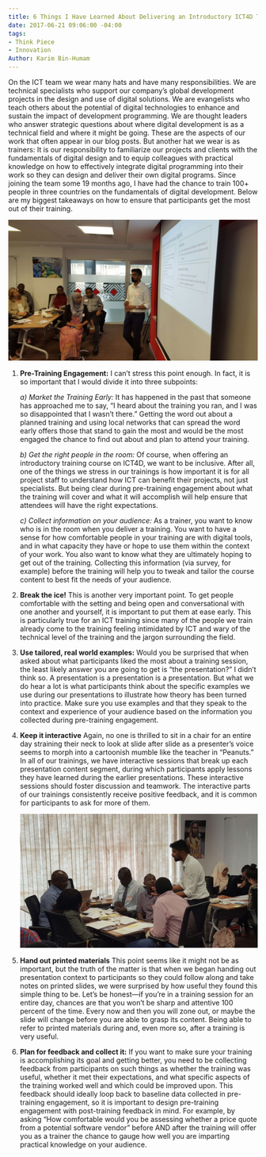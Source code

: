 ```yaml
---
title: 6 Things I Have Learned About Delivering an Introductory ICT4D Training
date: 2017-06-21 09:06:00 -04:00
tags:
- Think Piece
- Innovation
Author: Karim Bin-Humam
---
```


On the ICT team we wear many hats and have many responsibilities. We are technical specialists who support our company’s global development projects in the design and use of digital solutions. We are evangelists who teach others about the potential of digital technologies to enhance and sustain the impact of development programming. We are thought leaders who answer strategic questions about where digital development is as a technical field and where it might be going. These are the aspects of our work that often appear in our blog posts. But another hat we wear is as trainers: It is our responsibility to familiarize our projects and clients with the fundamentals of digital design and to equip colleagues with practical knowledge on how to effectively integrate digital programming into their work so they can design and deliver their own digital programs. Since joining the team some 19 months ago, I have had the chance to train 100+ people in three countries on the fundamentals of digital development. Below are my biggest takeaways on how to ensure that participants get the most out of their training.

![index.jpg](/uploads/index.jpg)


<!--More-->

1. **Pre-Training Engagement:**
   I can’t stress this point enough. In fact, it is so important that I would divide it into three subpoints:
   
   *a) Market the Training Early:*
   It has happened in the past that someone has approached me to say, “I heard about the training you ran, and I was so disappointed that I wasn’t there.” Getting the word out about a planned training and using local networks that can spread the word early offers those that stand to gain the most and would be the most engaged the chance to find out about and plan to attend your training.

   *b) Get the right people in the room:*
   Of course, when offering an introductory training course on ICT4D, we want to be inclusive. After all, one of the things we stress in our trainings is how important it is for all project staff to understand how ICT can benefit their projects, not just specialists. But being clear during pre-training engagement about what the training will cover and what it will accomplish will help ensure that attendees will have the right expectations.

   *c) Collect information on your audience:*
   As a trainer, you want to know who is in the room when you deliver a training. You want to have a sense for how comfortable people in your training are with digital tools, and in what capacity they have or hope to use them within the context of your work. You also want to know what they are ultimately hoping to get out of the training. Collecting this information (via survey, for example) before the training will help you to tweak and tailor the course content to best fit the needs of your audience.

2. **Break the ice!**
   This is another very important point. To get people comfortable with the setting and being open and conversational with one another and yourself, it is important to put them at ease early. This is particularly true for an ICT training since many of the people we train already come to the training feeling intimidated by ICT and wary of the technical level of the training and the jargon surrounding the field.

3. **Use tailored, real world examples:**
   Would you be surprised that when asked about what participants liked the most about a training session, the least likely answer you are going to get is “the presentation?” I didn’t think so. A presentation is a presentation is a presentation. But what we do hear a lot is what participants think about the specific examples we use during our presentations to illustrate how theory has been turned into practice. Make sure you use examples and that they speak to the context and experience of your audience based on the information you collected during pre-training engagement.

4. **Keep it interactive**
   Again, no one is thrilled to sit in a chair for an entire day straining their neck to look at slide after slide as a presenter’s voice seems to morph into a cartoonish mumble like the teacher in “Peanuts.” In all of our trainings, we have interactive sessions that break up each presentation content segment, during which participants apply lessons they have learned during the earlier presentations. These interactive sessions should foster discussion and teamwork. The interactive parts of our trainings consistently receive positive feedback, and it is common for participants to ask for more of them.

   ![index2.jpg](/uploads/index2.jpg)

5. **Hand out printed materials**
   This point seems like it might not be as important, but the truth of the matter is that when we began handing out presentation context to participants so they could follow along and take notes on printed slides, we were surprised by how useful they found this simple thing to be. Let’s be honest—if you’re in a training session for an entire day, chances are that you won’t be sharp and attentive 100 percent of the time. Every now and then you will zone out, or maybe the slide will change before you are able to grasp its content. Being able to refer to printed materials during and, even more so, after a training is very useful.

6. **Plan for feedback and collect it:**
   If you want to make sure your training is accomplishing its goal and getting better, you need to be collecting feedback from participants on such things as whether the training was useful, whether it met their expectations, and what specific aspects of the training worked well and which could be improved upon. This feedback should ideally loop back to baseline data collected in pre-training engagement, so it is important to design pre-training engagement with post-training feedback in mind. For example, by asking “How comfortable would you be assessing whether a price quote from a potential software vendor” before AND after the training will offer you as a trainer the chance to gauge how well you are imparting practical knowledge on your audience.